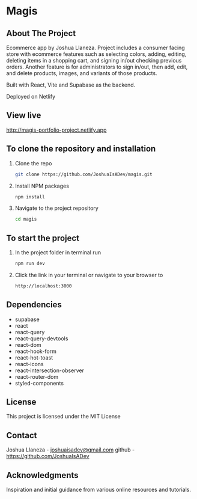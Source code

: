 # Magis

## About The Project

Ecommerce app by Joshua Llaneza. Project includes a consumer facing store with ecommerce features such as selecting colors, adding, editing, deleting items in a shopping cart, and signing in/out checking previous orders. Another feature is for administrators to sign in/out, then add, edit, and delete products, images, and variants of those products.

Built with React, Vite and Supabase as the backend.

Deployed on Netlify

## View live

http://magis-portfolio-project.netlify.app

## To clone the repository and installation

1. Clone the repo
   ```sh
   git clone https://github.com/JoshuaIsADev/magis.git
   ```
2. Install NPM packages
   ```sh
   npm install
   ```
3. Navigate to the project repository
   ```sh
   cd magis
   ```

## To start the project

1. In the project folder in terminal run

   ```sh
   npm run dev
   ```

2. Click the link in your terminal or navigate to your browser to
   ```sh
   http://localhost:3000
   ```

## Dependencies

<ul>
  <li>supabase</li>
  <li>react</li>
  <li>react-query</li>
  <li>react-query-devtools</li>
  <li>react-dom</li>
  <li>react-hook-form</li>
  <li>react-hot-toast</li>
  <li>react-icons</li>
  <li>react-intersection-observer</li>
  <li>react-router-dom</li>
  <li>styled-components</li>
</ul>

## License

This project is licensed under the MIT License

## Contact

Joshua Llaneza - joshuaisadev@gmail.com
github - https://github.com/JoshuaIsADev

## Acknowledgments

Inspiration and initial guidance from various online resources and tutorials.
